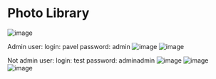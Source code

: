 # Photo Library


![image](https://user-images.githubusercontent.com/25822575/200390409-1a172c18-e8ca-4d8d-9be6-e5eaa8dc7754.png)


Admin user:
login: pavel
password: admin
![image](https://user-images.githubusercontent.com/25822575/200390497-6eb59e8c-fed6-4a81-9754-2e07de98e8b5.png)
![image](https://user-images.githubusercontent.com/25822575/200390911-8a2293a7-03d0-4833-a683-15093d9709d6.png)


Not admin user:
login: test
password: adminadmin
![image](https://user-images.githubusercontent.com/25822575/200390710-5c66bb7a-bc31-4e27-9d19-9dc492c364c3.png)
![image](https://user-images.githubusercontent.com/25822575/200390862-4ef66519-52b3-4b71-88d9-6b6bb0f30eaa.png)
![image](https://user-images.githubusercontent.com/25822575/200390987-730842cd-d023-495f-bc11-093792917c88.png)


